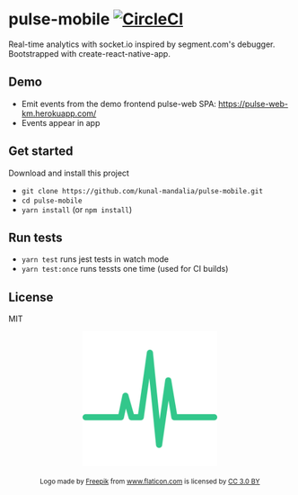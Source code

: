 # pulse-mobile [![CircleCI](https://circleci.com/gh/kunal-mandalia/pulse-mobile.svg?style=svg)](https://circleci.com/gh/kunal-mandalia/pulse-mobile)

Real-time analytics with socket.io inspired by segment.com's debugger. Bootstrapped with create-react-native-app.

## Demo
- Emit events from the demo frontend pulse-web SPA: https://pulse-web-km.herokuapp.com/
- Events appear in app

<!-- todo: insert app qr code -->

## Get started
Download and install this project
- `git clone https://github.com/kunal-mandalia/pulse-mobile.git`
- `cd pulse-mobile`
- `yarn install` (or `npm install`)

## Run tests
- `yarn test` runs jest tests in watch mode
- `yarn test:once` runs tessts one time (used for CI builds)

## License
MIT

<p align='center'>
  <img src="./assets/logo.svg" alt="pulse mobile logo" width="240px"/>
</p>

<p align="center">
  <small align='center'>Logo made by <a href="http://www.freepik.com" title="Freepik">Freepik</a> from <a href="https://www.flaticon.com/" title="Flaticon">www.flaticon.com</a> is licensed by <a href="http://creativecommons.org/licenses/by/3.0/" title="Creative Commons BY 3.0" target="_blank">CC 3.0 BY</a></small>
</p>
